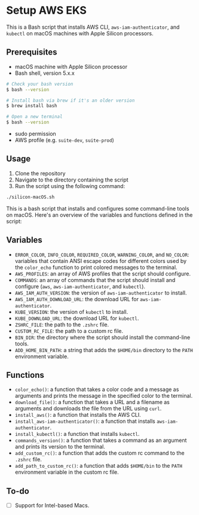 # Setup AWS EKS

This is a Bash script that installs AWS CLI, `aws-iam-authenticator`, and `kubectl` on macOS machines with Apple Silicon processors.

## Prerequisites

- macOS machine with Apple Silicon processor
- Bash shell, version 5.x.x

```bash
# Check your bash version
$ bash --version

# Install bash via brew if it's an older version
$ brew install bash

# Open a new terminal
$ bash --version
```

- sudo permission
- AWS profile (e.g. `suite-dev`, `suite-prod`)

## Usage

1. Clone the repository
2. Navigate to the directory containing the script
3. Run the script using the following command:

```bash
./silicon-macOS.sh
```

This is a bash script that installs and configures some command-line tools on macOS. Here's an overview of the variables and functions defined in the script:

## Variables

- `ERROR_COLOR`, `INFO_COLOR`, `REQUIRED_COLOR`, `WARNING_COLOR`, and `NO_COLOR`: variables that contain ANSI escape codes for different colors used by the `color_echo` function to print colored messages to the terminal.
- `AWS_PROFILES`: an array of AWS profiles that the script should configure.
- `COMMANDS`: an array of commands that the script should install and configure (`aws`, `aws-iam-authenticator`, and `kubectl`).
- `AWS_IAM_AUTH_VERSION`: the version of `aws-iam-authenticator` to install.
- `AWS_IAM_AUTH_DOWNLOAD_URL`: the download URL for `aws-iam-authenticator`.
- `KUBE_VERSION`: the version of `kubectl` to install.
- `KUBE_DOWNLOAD_URL`: the download URL for `kubectl`.
- `ZSHRC_FILE`: the path to the `.zshrc` file.
- `CUSTOM_RC_FILE`: the path to a custom rc file.
- `BIN_DIR`: the directory where the script should install the command-line tools.
- `ADD_HOME_BIN_PATH`: a string that adds the `$HOME/bin` directory to the `PATH` environment variable.

## Functions

- `color_echo()`: a function that takes a color code and a message as arguments and prints the message in the specified color to the terminal.
- `download_file()`: a function that takes a URL and a filename as arguments and downloads the file from the URL using `curl`.
- `install_aws()`: a function that installs the AWS CLI.
- `install_aws-iam-authenticator()`: a function that installs `aws-iam-authenticator`.
- `install_kubectl()`: a function that installs `kubectl`.
- `commands_version()`: a function that takes a command as an argument and prints its version to the terminal.
- `add_custom_rc()`: a function that adds the custom rc command to the `.zshrc` file.
- `add_path_to_custom_rc()`: a function that adds `$HOME/bin` to the `PATH` environment variable in the custom rc file.

## To-do

- [ ] Support for Intel-based Macs.
